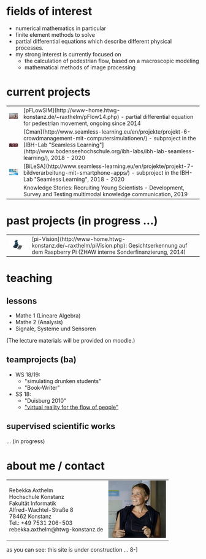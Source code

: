 # fields of interest

* numerical mathematics in particular 
* finite element methods to solve
* partial differential equations which describe different physical processes. 
* my strong interest is currently focused on 
  * the calculation of pedestrian flow, based on a macroscopic modeling
  * mathematical methods of image processing

# current projects

<table border="0" cellpadding="0" valign="top" >
  	 <tr>
	 <td><img width="200" src="images/Streetparade.jpg"></td>
         <td align="left"> [pFLowSIM](http://www-home.htwg-konstanz.de/~raxthelm/pFlow14.php)  - partial differential equation for pedestrian movement, ongoing since 2014
	 </td>
	 </tr>
  	 <tr>
	 <td><img width="200" src="images/CmanTitle.png"></td>
         <td align="left"> [Cman](http://www.seamless-learning.eu/en/projekte/projekt-6-crowdmanagement-mit-computersimulationen/)  - subproject in the [IBH-Lab "Seamless Learning"](http://www.bodenseehochschule.org/ibh-labs/ibh-lab-seamless-learning/), 2018 - 2020
	 </td>
	 </tr>
  	 <tr>
	 <td><img width="200" src="images/BiLeSATitle.png"></td>
         <td align="left"> [BiLeSA](http://www.seamless-learning.eu/en/projekte/projekt-7-bildverarbeitung-mit-smartphone-apps/)  - subproject in the IBH-Lab "Seamless Learning", 2018 - 2020 
	 </td>
	 </tr>
  	 <tr>
	 <td></td>
         <td align="left"> Knowledge Stories: Recruiting Young Scientists - Development, Survey and Testing multimodal knowledge communication, 2019
	 </td>
	 </tr>
	
 </table>

 
# past projects (in progress ...)

<table border="0" cellpadding="0" valign="top" >
  	 <tr>
	 <td><img width="200" src="images/RaspAtHomeWhiteWide.png"></td>
         <td align="left"> [pi-Vision](http://www-home.htwg-konstanz.de/~raxthelm/piVision.php): Gesichtserkennung auf dem Raspberry Pi (ZHAW interne Sonderfinanzierung, 2014)
	 </td>
	 </tr>	 
 </table>


# teaching
## lessons 

* Mathe 1 (Lineare Algebra)
* Mathe 2 (Analysis)
* Signale, Systeme und Sensoren

(The lecture materials will be provided on moodle.)

## teamprojects (ba)

* WS 18/19: 
  * "simulating drunken students"
  * "Book-Writer"
* SS 18: 
  * "Duisburg 2010"
  * ["virtual reality for the flow of people"](http://www-home.htwg-konstanz.de/~raxthelm/videos/VR_mobile.mp4)
  

## supervised scientific works

... (in progress)

# about me / contact

<table border="0"><tr><td  valign="center">
Rebekka Axthelm <br>
Hochschule Konstanz <br>
Fakultät Informatik <br>
Alfred-Wachtel-Straße 8 <br>
78462 Konstanz <br>
Tel.: +49 7531 206-503 <br> 
rebekka.axthelm@htwg-konstanz.de
 </td><td valign="center">
<img width="150" src="images/axt_por.jpg">
  </td>
 </tr>
 </table>


as you can see: this site is under construction ... 8-]
